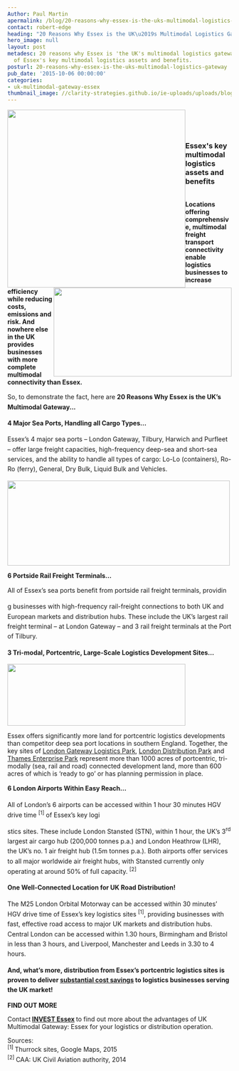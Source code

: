 ```yaml
---
Author: Paul Martin
apermalink: /blog/20-reasons-why-essex-is-the-uks-multimodal-logistics-gateway
contact: robert-edge
heading: "20 Reasons Why Essex is the UK\u2019s Multimodal Logistics Gateway\u2026"
hero_image: null
layout: post
metadesc: 20 reasons why Essex is 'the UK's multimodal logistics gateway' an overview
  of Essex's key multimodal logistics assets and benefits.
posturl: 20-reasons-why-essex-is-the-uks-multimodal-logistics-gateway
pub_date: '2015-10-06 00:00:00'
categories:
- uk-multimodal-gateway-essex
thumbnail_image: //clarity-strategies.github.io/ie-uploads/uploads/blog/PLS1_mini_Uniserve_truck_mini.jpg
---
```


<p><img alt='' src='//clarity-strategies.github.io/ie-uploads/uploads/general/UK-Multimodal-Gateway-Essex-Logo-RGB.jpg' style='float: left; width: 400px'/></p><p> </p><p> </p><h3>Essex's key multimodal logistics assets and benefits</h3><p><strong><img alt='' src='//clarity-strategies.github.io/ie-uploads/uploads/general/Article1-Logistics-Hero-Img.jpg' style='width: 400px; height: 200px; float: right;'/><br/>Locations offering comprehensive, multimodal freight transport connectivity enable logistics businesses to increase efficiency while reducing costs, emissions and risk. And nowhere else in the UK provides businesses with more complete multimodal connectivity than Essex.</strong></p><p><span style='line-height: 1.6;'>So, to demonstrate the fact, here are </span><strong style='line-height: 1.6;'>20 Reasons Why Essex is the UK’s Multimodal Gateway...</strong></p><p><strong style='line-height: 1.6;'>4 </strong><strong style='line-height: 1.6;'>Major Sea Ports, Handling all Cargo Types…</strong></p><p><span style='line-height: 1.6;'>Essex’s 4 major sea ports – London Gateway, Tilbury, Harwich and Purfleet – offer large freight capacities, high-frequency deep-sea and short-sea services, and the ability to handle all types of cargo: Lo-Lo (containers), Ro-Ro (ferry), General, Dry Bulk, Liquid Bulk and Vehicles.</span></p><p><span style='line-height: 1.6;'><img alt='' src='//clarity-strategies.github.io/ie-uploads/uploads/general/1,2_Ports,_Portcentric_CHART_1-META-RGB.jpg' style='width: 500px; height: 191px;'/></span></p><p><strong>6 </strong><strong>Portside Rail Freight Terminals…</strong></p><p><span style='line-height: 1.6;'>All of Essex’s sea ports benefit from portside rail freight terminals, providin</span></p><p><span style='line-height: 1.6;'>g businesses with high-frequency rail-freight connections to both UK and European markets and distribution hubs. These include the UK’s largest rail freight terminal – at London Gateway – and 3 rail freight terminals at the Port of Tilbury.</span></p><p><strong style='line-height: 1.6;'>3 </strong><strong style='line-height: 1.6;'>Tri-modal, Portcentric, Large-Scale Logistics Development Sites…</strong></p><p><img alt='' src='//clarity-strategies.github.io/ie-uploads/uploads/general/8_1000Acres-META-RGB.jpg' style='width: 400px; height: 139px;'/></p><p>Essex offers significantly more land for portcentric logistics developments than competitor deep sea port locations in southern England. Together, the key sites of <a href='http://www.londongateway.com/logistics-park/'>London Gateway Logistics Park</a>, <a href='http://www.londondistributionpark.com/'>London Distribution Park</a> and <a href='http://www.thamesenterprisepark.co.uk/'>Thames Enterprise Park</a> represent more than 1000 acres of portcentric, tri-modally (sea, rail and road) connected development land, more than 600 acres of which is ‘ready to go’ or has planning permission in place.</p><p><strong style='line-height: 1.6;'>6 </strong><strong style='line-height: 1.6;'>London Airports Within Easy Reach…</strong></p><p><span style='line-height: 1.6;'>All of London’s 6 airports can be accessed within 1 hour 30 minutes HGV drive time </span><sup>[1]</sup><span style='line-height: 1.6;'> of Essex’s key logi</span></p><p><span style='line-height: 1.6;'>stics sites. These include London Stansted (STN), within 1 hour, the UK’s 3</span><sup>rd</sup><span style='line-height: 1.6;'> largest air cargo hub (200,000 tonnes p.a.) and London Heathrow (LHR), the UK’s no. 1 air freight hub (1.5m tonnes p.a.). Both airports offer services to all major worldwide air freight hubs, with Stansted currently only operating at around 50% of full capacity. </span><sup>[2]</sup></p><p><strong style='line-height: 1.6;'>One </strong><strong style='line-height: 1.6;'>Well-Connected Location for UK Road Distribution!</strong></p><p><span style='line-height: 1.6;'>The M25 London Orbital Motorway can be accessed within 30 minutes’ HGV drive time of Essex’s key logistics sites </span><sup>[1]</sup><span style='line-height: 1.6;'>, providing businesses with fast, effective road access to major UK markets and distribution hubs. Central London can be accessed within 1.30 hours, Birmingham and Bristol in less than 3 hours, and Liverpool, Manchester and Leeds in 3.30 to 4 hours.</span></p><p><strong style='line-height: 1.6;'>And, what’s more, distribution from Essex’s portcentric logistics sites is proven to deliver <u>substantial cost savings</u> to logistics businesses serving the UK market! </strong></p><p><strong>FIND OUT MORE</strong></p><p>Contact<strong> <a href='../index.html' target='_blank'>INVEST Essex</a> </strong>to find out more about the advantages of UK Multimodal Gateway: Essex for your logistics or distribution operation.</p><p>Sources:<br/><sup>[1] </sup><span style='line-height: 1.6;'>Thurrock sites, Google Maps, 2015</span><br/><sup>[2] </sup><span style='line-height: 1.6;'>CAA: UK Civil Aviation authority, 2014</span></p>